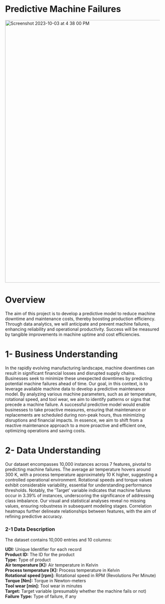 # Predictive Machine Failures


<img width="854" alt="Screenshot 2023-10-03 at 4 38 00 PM" src="https://github.com/ZERARKAH/Capstone-Final/assets/130615319/4c545aa1-263a-4664-b1a6-22a2f8384f53">


# Overview


The aim of this project is to develop a predictive model to reduce machine downtime and maintenance costs, thereby boosting production efficiency. Through data analytics, we will anticipate and prevent machine failures, enhancing reliability and operational productivity. Success will be measured by tangible improvements in machine uptime and cost efficiencies.

# 1- Business Understanding

In the rapidly evolving manufacturing landscape, machine downtimes can result in significant financial losses and disrupted supply chains. Businesses seek to minimize these unexpected downtimes by predicting potential machine failures ahead of time. Our goal, in this context, is to leverage available machine data to develop a predictive maintenance model. By analyzing various machine parameters, such as air temperature, rotational speed, and tool wear, we aim to identify patterns or signs that precede a machine failure. A successful predictive model would enable businesses to take proactive measures, ensuring that maintenance or replacements are scheduled during non-peak hours, thus minimizing disruptions and financial impacts. In essence, we aim to shift from a reactive maintenance approach to a more proactive and efficient one, optimizing operations and saving costs.

# 2- Data Understanding

Our dataset encompasses 10,000 instances across 7 features, pivotal to predicting machine failures. The average air temperature hovers around 300 K, with a process temperature approximately 10 K higher, suggesting a controlled operational environment. Rotational speeds and torque values exhibit considerable variability, essential for understanding performance thresholds. Notably, the 'Target' variable indicates that machine failures occur in 3.39% of instances, underscoring the significance of addressing class imbalance. Our visual and statistical analyses reveal no missing values, ensuring robustness in subsequent modeling stages. Correlation heatmaps further delineate relationships between features, with the aim of refining predictive accuracy.
### 2-1 Data Description

The dataset contains 10,000 entries and 10 columns:

**UDI:** Unique Identifier for each record  
**Product ID:** The ID for the product  
**Type:** Type of product  
**Air temperature [K]:** Air temperature in Kelvin  
**Process temperature [K]:** Process temperature in Kelvin  
**Rotational speed [rpm]:** Rotational speed in RPM (Revolutions Per Minute)  
**Torque [Nm]:** Torque in Newton-meters  
**Tool wear [min]:** Tool wear in minutes  
**Target:** Target variable (presumably whether the machine fails or not)  
**Failure Type:** Type of failure, if any  
